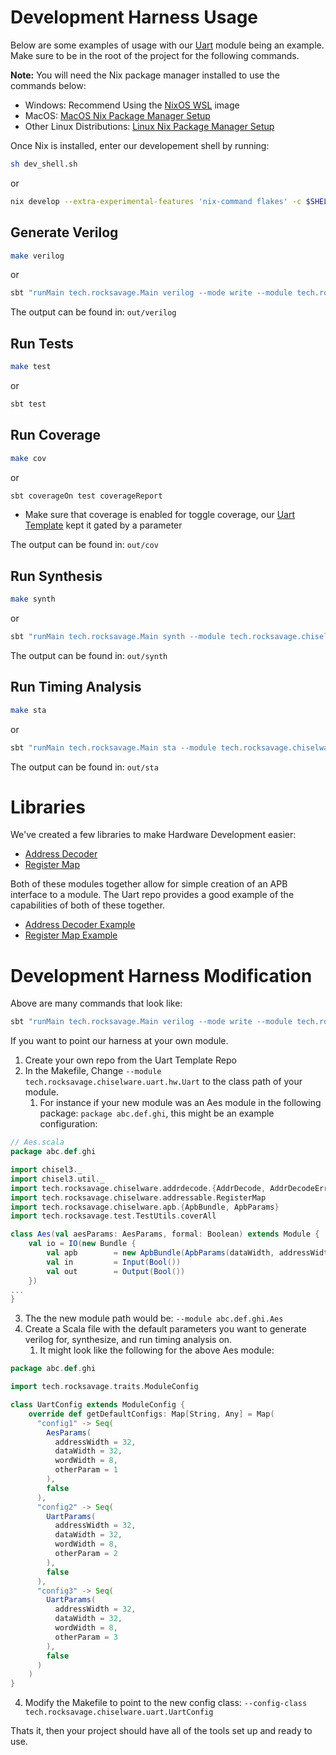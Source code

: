 # Development Harness Usage

Below are some examples of usage with our [Uart](https://github.com/The-Chiselers/uart) module being an example. Make sure to be in the root of the project for the following commands. 

**Note:** You will need the Nix package manager installed to use the commands below:

 - Windows: Recommend Using the [NixOS WSL](https://nix-community.github.io/NixOS-WSL/install.html) image
 - MacOS: [MacOS Nix Package Manager Setup](https://nixos.org/download/#nix-install-macos)
 - Other Linux Distributions: [Linux Nix Package Manager Setup](https://nixos.org/download/#nix-install-linux)

Once Nix is installed, enter our developement shell by running:
```sh
sh dev_shell.sh
```
or
```sh
nix develop --extra-experimental-features 'nix-command flakes' -c $SHELL
```

## Generate Verilog

```sh
make verilog
```
or
```sh
sbt "runMain tech.rocksavage.Main verilog --mode write --module tech.rocksavage.chiselware.uart.hw.Uart --config-class tech.rocksavage.chiselware.uart.UartConfig"
```

The output can be found in: `out/verilog`

## Run Tests

```sh
make test
```
or 
```sh
sbt test
```

## Run Coverage

```sh
make cov
```
or
```sh
sbt coverageOn test coverageReport
```
- Make sure that coverage is enabled for toggle coverage, our [Uart Template](https://github.com/The-Chiselers/uart/blob/75516efe70c4a93c155d41343f3badf3a01ac8a0/src/main/scala/tech/rocksavage/chiselware/uart/hw/Uart.scala#L586) kept it gated by a parameter

The output can be found in: `out/cov`

## Run Synthesis

```sh
make synth
```
or
```sh
sbt "runMain tech.rocksavage.Main synth --module tech.rocksavage.chiselware.uart.hw.Uart --config-class tech.rocksavage.chiselware.uart.UartConfig --techlib synth/stdcells.lib"
```

The output can be found in: `out/synth`

## Run Timing Analysis

```sh
make sta
```
or
```sh
sbt "runMain tech.rocksavage.Main sta --module tech.rocksavage.chiselware.uart.hw.Uart --config-class tech.rocksavage.chiselware.uart.UartConfig --techlib synth/stdcells.lib --clock-period 5.0"
```

The output can be found in: `out/sta`

# Libraries

We've created a few libraries to make Hardware Development easier:
- [Address Decoder](https://github.com/The-Chiselers/addrdecode)
- [Register Map](https://github.com/The-Chiselers/registermap)

Both of these modules together allow for simple creation of an APB interface to a module. The Uart repo provides a good example of the capabilities of both of these together.
- [Address Decoder Example](https://github.com/The-Chiselers/uart/blob/75516efe70c4a93c155d41343f3badf3a01ac8a0/src/main/scala/tech/rocksavage/chiselware/uart/hw/Uart.scala#L353)
- [Register Map Example](https://github.com/The-Chiselers/uart/blob/75516efe70c4a93c155d41343f3badf3a01ac8a0/src/main/scala/tech/rocksavage/chiselware/uart/hw/Uart.scala#L35)


# Development Harness Modification

Above are many commands that look like:
```sh
sbt "runMain tech.rocksavage.Main verilog --mode write --module tech.rocksavage.chiselware.uart.hw.Uart --config-class tech.rocksavage.chiselware.uart.UartConfig"
```

If you want to point our harness at your own module.
1. Create your own repo from the Uart Template Repo
2. In the Makefile, Change `--module tech.rocksavage.chiselware.uart.hw.Uart` to the class path of your module.
   1. For instance if your new module was an Aes module in the following package: `package abc.def.ghi`, this might be an example configuration:
```scala
// Aes.scala
package abc.def.ghi

import chisel3._
import chisel3.util._
import tech.rocksavage.chiselware.addrdecode.{AddrDecode, AddrDecodeError}
import tech.rocksavage.chiselware.addressable.RegisterMap
import tech.rocksavage.chiselware.apb.{ApbBundle, ApbParams}
import tech.rocksavage.test.TestUtils.coverAll

class Aes(val aesParams: AesParams, formal: Boolean) extends Module {
    val io = IO(new Bundle {
        val apb        = new ApbBundle(ApbParams(dataWidth, addressWidth))
        val in         = Input(Bool())
        val out        = Output(Bool())
    })
...
}
```
   3. The the new module path would be: `--module abc.def.ghi.Aes`
3. Create a Scala file with the default parameters you want to generate verilog for, synthesize, and run timing analysis on.
   1. It might look like the following for the above Aes module:
```scala
package abc.def.ghi

import tech.rocksavage.traits.ModuleConfig

class UartConfig extends ModuleConfig {
    override def getDefaultConfigs: Map[String, Any] = Map(
      "config1" -> Seq(
        AesParams(
          addressWidth = 32,
          dataWidth = 32,
          wordWidth = 8,
          otherParam = 1
        ),
        false
      ),
      "config2" -> Seq(
        UartParams(
          addressWidth = 32,
          dataWidth = 32,
          wordWidth = 8,
          otherParam = 2
        ),
        false
      ),
      "config3" -> Seq(
        UartParams(
          addressWidth = 32,
          dataWidth = 32,
          wordWidth = 8,
          otherParam = 3
        ),
        false
      )
    )
}
```
4. Modify the Makefile to point to the new config class: `--config-class tech.rocksavage.chiselware.uart.UartConfig`

Thats it, then your project should have all of the tools set up and ready to use.

